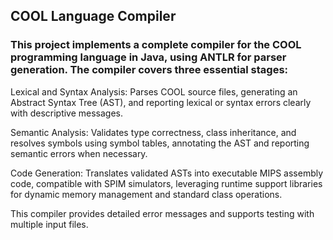 ## COOL Language Compiler
### This project implements a complete compiler for the COOL programming language in Java, using ANTLR for parser generation. The compiler covers three essential stages:

Lexical and Syntax Analysis: Parses COOL source files, generating an Abstract Syntax Tree (AST), and reporting lexical or syntax errors clearly with descriptive messages.

Semantic Analysis: Validates type correctness, class inheritance, and resolves symbols using symbol tables, annotating the AST and reporting semantic errors when necessary.

Code Generation: Translates validated ASTs into executable MIPS assembly code, compatible with SPIM simulators, leveraging runtime support libraries for dynamic memory management and standard class operations.

This compiler provides detailed error messages and supports testing with multiple input files.